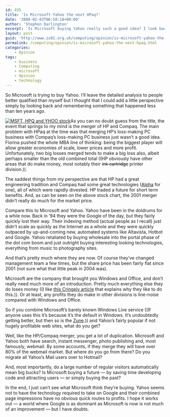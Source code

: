 ```yaml
---
id: 435
title: 'Is Microsoft-Yahoo the next HPaq?'
date: '2008-02-03T06:58:18+00:00'
author: 'Stephen Darlington'
excerpt: 'Is Microsoft buying Yahoo really such a good idea? I look back to HP''s acquisition of Compaq.'
layout: post
guid: 'http://www.zx81.org.uk/computing/opinion/is-microsoft-yahoo-the-next-hpaq.html'
permalink: /computing/opinion/is-microsoft-yahoo-the-next-hpaq.html
categories:
    - Opinion
tags:
    - business
    - Computing
    - microsoft
    - Opinion
    - technology
---
```


So Microsoft is trying to buy Yahoo. I’ll leave the detailed analysis to people better qualified than myself but I thought that I could add a little perspective simply by looking back and remembering something that happened less than ten years ago.

[![MSFT, HPQ and YHOO stock](https://i0.wp.com/www.zx81.org.uk/wp-content/uploads/2008/02/hp-ms-yhoo-stock.thumbnail.gif)](http://www.zx81.org.uk/computing/opinion/is-microsoft-yahoo-the-next-hpaq.html/msft-hpq-and-yhoo-stock/ "MSFT, HPQ and YHOO stock")As you can no doubt guess from the title, the event that springs to my mind is the merger of HP and Compaq. The main problem with HPaq at the time was that merging HP’s loss-making PC business with Compaq’s loss-making PC business just wasn’t a good idea. Fiorina pushed the whole MBA line of thinking: being the biggest player will allow greater economies of scale, lower prices and more profit. Unfortunately, two big losses merged tends to make a big loss also, albeit perhaps smaller than the old combined total ((HP obviously have other areas that do make money, most notably their <del>ink cartridge</del> printer division.)).

The saddest things from my perspective are that HP had a great engineering tradition and Compaq had some great technologies ([Alpha](http://en.wikipedia.org/wiki/DEC_Alpha) for one), all of which were rapidly divested. HP traded a future for short term benefits. And, as can be seen on the above stock chart, the 2001 merger didn’t really do much for the market price.

Compare this to Microsoft and Yahoo. Yahoo have been in the doldrums for a while now. Back in ’94 they were the Google of the day, but they fairly quickly lost their way. Their indexing method (actual people as I recall) just didn’t scale as quickly as the Internet as a whole and they were quickly outpaced by up-and-coming new, automated systems like Altavista, Hotbot and Google. Yahoo retaliated by buying wholesale into the portal phase of the dot com boom and just outright buying interesting looking technologies, everything from music to photography sites.

And that’s pretty much where they are now. Of course they’ve changed management team a few times, but the share price has been fairly flat since 2001 (not sure what that little peak in 2004 was).

Microsoft are the company that brought you Windows and Office, and don’t really need much more of an introduction. Pretty much everything else they do loses money ((I like [this Cringely article](http://www.pbs.org/cringely/pulpit/2003/pulpit_20031113_000792.html) that explains why they like to do this.)). Or at least, any profits they do make in other divisions is line-noise compared with Windows and Office.

So if you combine Microsoft’s barely known Windows Live service ((If anyone uses this it’s because it’s the default in Windows. It’s undoubtedly getting better, but then so is the [Zune](/computing/ipod-vs-zune-for-the-uk.html).)) and Yahoo’s fairly popular if not hugely profitable web sites, what do you get?

Well, like the HP/Compaq merger, you get a lot of duplication. Microsoft and Yahoo both have search, instant messenger, photo publishing and, most famously, webmail. By some accounts, if they merge they will have over 80% of the webmail market. But where do you go from there? Do you migrate all Yahoo’s Mail users over to Hotmail?

And, most importantly, do a large number of regular visitors automatically mean big bucks? Is Microsoft buying a future — by saving time developing code and attracting users — or simply buying the past?

In the end, I just can’t see what Microsoft think they’re buying. Yahoo seems not to have the technology required to take on Google and their combined page impressions have no obvious quick routes to profits. I hope it works out — a world where Google is as dominant as Microsoft is now is not much of an improvement — but I have doubts.